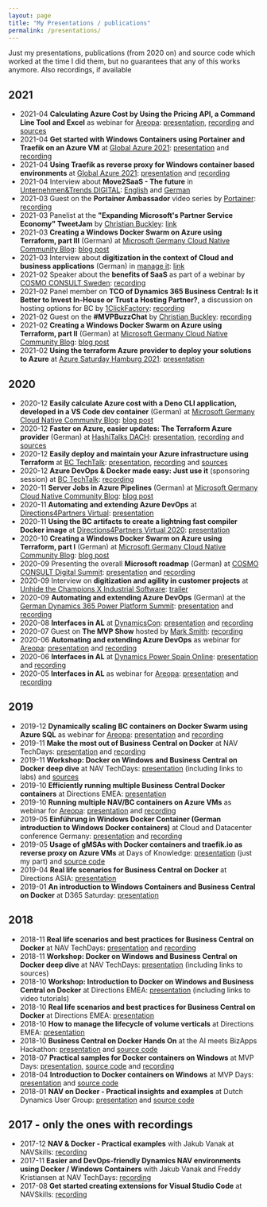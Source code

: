 ```yaml
---
layout: page
title: "My Presentations / publications"
permalink: /presentations/
---
```


Just my presentations, publications (from 2020 on) and source code which worked at the time I did them, but no guarantees that any of this works anymore. Also recordings, if available

## 2021
- 2021-04 **Calculating Azure Cost by Using the Pricing API, a Command Line Tool and Excel** as webinar for [Areopa][Areopa]: [presentation][202104areopapres], [recording][202104areoparec] and [sources][202104areopasrc]
- 2021-04 **Get started with Windows Containers using Portainer and Traefik on an Azure VM** at [Global Azure 2021][202104globalazure1]: [presentation][202104globalazurepres1] and [recording][202104globalazurerec1]
- 2021-04 **Using Traefik as reverse proxy for Windows container based environments** at [Global Azure 2021][202104globalazure2]: [presentation][202104globalazurepres2] and [recording][202104globalazurerec2]
- 2021-04 Interview about **Move2SaaS - The future** in [Unternehmen&Trends DIGITAL][unternehmentrends]: [English][202104uten] and [German][202104utde]
- 2021-03 Guest on the **Portainer Ambassador** video series by [Portainer][portainer]: [recording][202103portainer]
- 2021-03 Panelist at the **"Expanding Microsoft's Partner Service Economy" TweetJam** by [Christian Buckley][buckleyplanet]: [link][202103tweetjam]
- 2021-03 **Creating a Windows Docker Swarm on Azure using Terraform, part III** (German) at [Microsoft Germany Cloud Native Community Blog][techwiese-cncb]: [blog post][202103techwiese]
- 2021-03 Interview about **digitization in the context of Cloud and business applications** (German) in [manage it][manageit]: [link][202103manageit]
- 2021-02 Speaker about the **benefits of SaaS** as part of a webinar by [COSMO CONSULT Sweden][cosmo]: [recording][202102webinarse]
- 2021-02 Panel member on **TCO of Dynamics 365 Business Central: Is it Better to Invest In-House or Trust a Hosting Partner?**, a discussion on hosting options for BC by [1ClickFactory][1cf]: [recording][2021021cf]
- 2021-02 Guest on the **#MVPBuzzChat** by [Christian Buckley][buckleyplanet]: [recording][202102mvpbuzzchat]
- 2021-02 **Creating a Windows Docker Swarm on Azure using Terraform, part II** (German) at [Microsoft Germany Cloud Native Community Blog][techwiese-cncb]: [blog post][202102techwiese]
- 2021-02 **Using the terraform Azure provider to deploy your solutions to Azure** at [Azure Saturday Hamburg 2021][202102azhh]: [presentation][202102azhhpres]

## 2020
- 2020-12 **Easily calculate Azure cost with a Deno CLI application, developed in a VS Code dev container** (German) at [Microsoft Germany Cloud Native Community Blog][techwiese-cncb]: [blog post][202012techwiese]
- 2020-12 **Faster on Azure, easier updates: The Terraform Azure provider** (German) at [HashiTalks DACH][2020hashitalksdach]: [presentation][2020hashitalksdachpres], [recording][2020hashitalksdachrec] and [sources][2020hashitalksdachsrc]
- 2020-12 **Easily deploy and maintain your Azure infrastructure using Terraform** at [BC TechTalk][2020bctechtalk]: [presentation][2020bctechtalkpres], [recording][2020bctechtalkrec] and [sources][2020bctechtalksrc]
- 2020-12 **Azure DevOps & Docker made easy: Just use it** (sponsoring session) at [BC TechTalk][2020bctechtalk]: [recording][2020bctechtalkrec2]
- 2020-11 **Server Jobs in Azure Pipelines** (German) at [Microsoft Germany Cloud Native Community Blog][techwiese-cncb]: [blog post][202011techwiese]
- 2020-11 **Automating and extending Azure DevOps** at [Directions4Partners Virtual][2020directions]: [presentation][2020directions1pres]
- 2020-11 **Using the BC artifacts to create a lightning fast compiler Docker image** at [Directions4Partners Virtual 2020][2020directions]: [presentation][2020directions2pres]
- 2020-10 **Creating a Windows Docker Swarm on Azure using Terraform, part I** (German) at [Microsoft Germany Cloud Native Community Blog][techwiese-cncb]: [blog post][202010techwiese]
- 2020-09 Presenting the overall **Microsoft roadmap** (German) at [COSMO CONSULT Digital Summit][2020digitalsummit]: [presentation][2020digitalsummitpres] and [recording][2020digitalsummitrec]
- 2020-09 Interview on **digitization and agility in customer projects** at [Unhide the Champions X Industrial Software][unhidethechampions]: [trailer][202009unhidethechampionstrailer]
- 2020-09 **Automating and extending Azure DevOps** (German) at the [German Dynamics 365 Power Platform Summit][2020powerthon]: [presentation][202009powerthonpres] and [recording][202009powerthonrec]
- 2020-08 **Interfaces in AL** at [DynamicsCon][dynamicscon]: [presentation][202008dynamicsconpres] and [recording][202008dynamicsconrec] 
- 2020-07 Guest on **The MVP Show** hosted by [Mark Smith][nz365guy]: [recording][202007mvpshowrec]
- 2020-06 **Automating and extending Azure DevOps** as webinar for [Areopa][Areopa]: [presentation][202006areopapres] and [recording][202006areoparec]
- 2020-06 **Interfaces in AL** at [Dynamics Power Spain Online][D365SatSpain2020]: [presentation][202006d365satpres] and [recording][202006d365satrec]
- 2020-05 **Interfaces in AL** as webinar for [Areopa][Areopa]: [presentation][202005areopapres] and [recording][202005areoparec]

## 2019
<ul>
    <li>2019-12 <b>Dynamically scaling BC containers on Docker Swarm using Azure SQL</b> as webinar for <a href="https://areopa.academy">Areopa</a>: <a href="https://github.com/tfenster/presentations/raw/master/docs/201912-areopaswarm/2019-12-10%20Dynamically%20scaling%20BC%20containers%20on%20Docker%20Swarm%20using%20Azure%20SQL.pdf">presentation</a> and <a href="https://www.youtube.com/watch?v=daALMP6KPCI">recording</a></li>
    <li>2019-11 <b>Make the most out of Business Central on Docker</b> at NAV TechDays: <a href="https://github.com/tfenster/presentations/raw/master/docs/201911-techdayssession/2019-11-22%20Make%20the%20most%20out%20of%20Business%20Central%20on%20Docker.pdf">presentation</a> and <a href="https://www.youtube.com/watch?v=Dr6bFoRELnY">recording</a></li>
    <li>2019-11 <b>Workshop: Docker on Windows and Business Central on Docker deep dive</b> at NAV TechDays: <a href="https://github.com/tfenster/presentations/raw/master/docs/201911-techdaysdockerws/2019-11-20%20TechDays%20Docker%20workshop.pdf">presentation</a> (including links to labs) and <a href="https://github.com/tfenster/presentation-src/tree/techdays-19">sources</a></li>
    <li>2019-10 <b>Efficiently running multiple Business Central Docker containers</b> at Directions EMEA: <a href="https://github.com/tfenster/presentations/raw/master/docs/201910-emeamulticontainer/2019-10-09%20-%20Directions%20EMEA%20-%20Efficiently%20running%20multiple%20Business%20Central%20Docker%20containers.pdf">presentation</a></li>
    <li>2019-10 <b>Running multiple NAV/BC containers on Azure VMs</b> as webinar for <a href="https://areopa.academy">Areopa</a>: <a href="https://github.com/tfenster/presentations/raw/master/docs/201910-areopamulticontainer/2019-10-01%20Running%20multiple%20NAV%20BC%20containers%20on%20Azure%20VMs.pdf">presentation</a> and <a href="https://www.youtube.com/watch?v=rjZ9DXsi9_w">recording</a></li>
    <li>2019-05 <b>Einf&uuml;hrung in Windows Docker Container (German introduction to Windows Docker containers)</b> at Cloud and Datacenter conference Germany: <a href="https://github.com/tfenster/presentations/raw/master/docs/201905-cdc/2019-05-22%20Einfuehrung%20Windows%20Docker%20Container.pdf">presentation</a> and <a href="https://vimeo.com/342422042/c6f6458d9b">recording</a></li>
    <li>2019-05 <b>Usage of gMSAs with Docker containers and traefik.io as reverse proxy on Azure VMs</b> at Days of Knowledge: <a href="https://github.com/tfenster/presentations/raw/master/docs/201905-dok/2019-05-22%20gMSA%20and%20Traefik%20Azure.pdf">presentation</a> (just my part) and <a href="https://github.com/tfenster/TraefikForBC">source code</a></li>
    <li>2019-04 <b>Real life scenarios for Business Central on Docker</b> at Directions ASIA: <a href="https://github.com/tfenster/presentations/raw/master/docs/201904-directionsasia/2019-04%20Real%20life%20scenarios%20Business%20Central%20on%20Docker.pdf">presentation</a></li>
    <li>2019-01 <b>An introduction to Windows Containers and Business Central on Docker</b> at D365 Saturday: <a href="https://github.com/tfenster/presentations/raw/master/docs/201901-d365saturday/2019-01%20An%20introduction%20to%20Docker%20Windows%20containers%20and%20Business%20Central%20on%20Docker.pdf">presentation</a></li>
</ul>

## 2018
<ul>
    <li>2018-11 <b>Real life scenarios and best practices for Business Central on Docker</b> at NAV TechDays: <a href="https://github.com/tfenster/presentations/raw/master/docs/201811-techdaysdockersession/2018-11%20NAV%20TechDays%20Real%20life%20scenarios%20and%20best%20practices%20using%20NAV%20on%20Docker.pdf">presentation</a> and <a href="https://www.youtube.com/watch?v=W_x9pdq0zn4&list=PLI1l3dMI8xlCjTUBCJvqdcyOLRBV-ntrH&index=14">recording</a></li>
    <li>2018-11 <b>Workshop: Docker on Windows and Business Central on Docker deep dive</b> at NAV TechDays: <a href="https://github.com/tfenster/presentations/raw/master/docs/201811-techdaysdockerws/pres/2018-11-20%20Docker%20on%20Windows%20and%20BC%20on%20Docker%20deep%20dive%202.%20day.pdf">presentation</a> (including links to sources)</li>
    <li>2018-10 <b>Workshop: Introduction to Docker on Windows and Business Central on Docker</b> at Directions EMEA: <a href="https://github.com/tfenster/presentations/raw/master/docs/201810-emeadockerworkshop/2018-10%20Directions%20EMEA%20Introduction%20to%20Docker%20for%20Windows%20and%20BC%20on%20Docker.pdf">presentation</a> (including links to video tutorials)</li>
    <li>2018-10 <b>Real life scenarios and best practices for Business Central on Docker</b> at Directions EMEA: <a href="https://github.com/tfenster/presentations/raw/master/docs/201810-emeadockersession/2018-10%20Directions%20EMEA%20Real%20life%20scenarios%20and%20best%20practices%20for%20BC%20on%20Docker.pdf">presentation</a></li>
    <li>2018-10 <b>How to manage the lifecycle of volume verticals</b> at Directions EMEA: <a href="https://github.com/tfenster/presentations/raw/master/docs/201810-emeaalm/2018-10%20Directions%20EMEA%20-%20How%20to%20manage%20the%20lifecycle%20of%20volume%20verticals.pdf">presentation</a></li>
    <li>2018-10 <b>Business Central on Docker Hands On</b> at the AI meets BizApps Hackathon: <a href="https://github.com/tfenster/presentations/raw/master/2018-10%20ai%20meets%20bizapps%20hackathon/2018-10-13%20BC%20Container%20Hands-On%20beim%20AI%20meets%20BizApps%20Hackathon.pdf">presentation</a> and <a href="https://github.com/tfenster/presentations/tree/master/2018-10%20ai%20meets%20bizapps%20hackathon/src">source code</a></li>
    <li>2018-07 <b>Practical samples for Docker containers on Windows</b> at MVP Days: <a href="https://github.com/tfenster/presentations/raw/master/2018-07%20mvpdays%20windows%20container%20intro/2018-07-18%20Practical%20samples%20Docker%20Containers%20on%20Windows.pdf">presentation</a>, <a href="https://github.com/tfenster/presentations/tree/master/2018-07%20mvpdays%20windows%20container%20intro/src">source code</a> and <a href="https://www.youtube.com/watch?v=bQlzmLYkvpw&feature=youtu.be&a=">recording</a></li>
    <li>2018-04 <b>Introduction to Docker containers on Windows</b> at MVP Days: <a href="https://github.com/tfenster/presentations/raw/master/docs/201804-mvpdays/2018-04-18%20Introduction%20to%20Docker%20Containers%20on%20Windows.pdf">presentation</a> and <a href="https://github.com/tfenster/presentations/tree/master/2018-07%20mvpdays%20windows%20container%20intro/src">source code</a></li>
    <li>2018-01 <b>NAV on Docker - Practical insights and examples</b> at Dutch Dynamics User Group: <a href="https://github.com/tfenster/presentations/raw/master/docs/201801-ddc/2018-01-10%20NAV%20on%20Docker%20-%20practical%20insights%20and%20examples.pdf">presentation</a> and <a href="https://github.com/tfenster/presentations/tree/master/2018-07%20mvpdays%20windows%20container%20intro/src">source code</a></li>
</ul>

## 2017 - only the ones with recordings
<ul>
    <li>2017-12 <b>NAV & Docker - Practical examples</b> with Jakub Vanak at NAVSkills: <a href="https://www.youtube.com/watch?v=8g82bh5sVTU&list=PLhZ3P-LY7CqnJY3p9AuwSBC6TOgYFPnY3&index=28">recording</a></li>
    <li>2017-11 <b>Easier and DevOps-friendly Dynamics NAV environments using Docker / Windows Containers</b> with Jakub Vanak and Freddy Kristiansen at NAV TechDays: <a href="https://www.youtube.com/watch?v=9c5Yl51yXb8">recording</a></li>
    <li>2017-08 <b>Get started creating extensions for Visual Studio Code</b> at NAVSkills: <a href="https://www.youtube.com/watch?v=G3dqmlE77d4&list=PLhZ3P-LY7CqnJY3p9AuwSBC6TOgYFPnY3&index=17">recording</a></li>
</ul>

[Areopa]: https://areopa.academy
[202005areopapres]: https://github.com/tfenster/presentations/raw/master/docs/202005-areopainterfaces/2020-05-26%20Interfaces%20in%20AL.pdf
[202005areoparec]: https://www.youtube.com/watch?v=h9sE_u0r5Eo
[D365SatSpain2020]: https://powerplatformyamigos.com/dynamicspowerspainonline/
[202006d365satpres]: https://github.com/tfenster/presentations/raw/master/docs/202006-d365spaininterfaces/2020-06%20Interfaces%20in%20AL.pdf
[202006d365satrec]: https://www.youtube.com/watch?v=2WsU5TWPqXs
[202006areopapres]: https://github.com/tfenster/presentations/raw/master/docs/202006-areopadevopsapi/2020-06-23%20Automating%20and%20extending%20Azure%20DevOps.pdf
[202006areoparec]: https://www.youtube.com/watch?v=B5MGP2coXQI
[nz365guy]: https://www.nz365guy.com/
[202007mvpshowrec]: https://www.nz365guy.com/tobias-fenster-on-the-mvp-show/
[202008dynamicsconrec]: https://www.youtube.com/watch?v=S9UnD-RO2ew
[202008dynamicsconpres]: https://github.com/tfenster/presentations/raw/master/docs/202008dynamicscon/202008dynamicsconpres.pdf
[dynamicscon]: https://dynamicscon.com/
[202009powerthonrec]: hhttps://www.youtube.com/watch?v=S9UnD-RO2ew
[202009powerthonpres]: https://github.com/tfenster/presentations/raw/master/docs/202009powerthon/202009powerthonpres.pdf
[2020powerthon]: https://events.powercommunity.com/deutschland-powerthon/
[202009unhidethechampionstrailer]: https://www.linkedin.com/posts/unhidethechampions_tobias-fenster-cto-cosmo-consult-au-unhide-activity-6706881143922274304-ttM4
[unhidethechampions]: https://unhide-the-champions.eu/
[2020digitalsummit]: https://de.cosmoconsult.com/digital-summit-2020-aufgezeichnete-videos/
[2020digitalsummitrec]: https://register.gotowebinar.com/register/8191512670046515983
[2020digitalsummitpres]: https://github.com/tfenster/presentations/raw/master/docs/202009digitalsummit/2020digitalsummitpres.pdf
[2020directions]: https://directions4partners.com/events/virtual-2020/
[2020directions1pres]: https://github.com/tfenster/presentations/raw/master/docs/202011directions/2020directions1pres.pdf
[2020directions2pres]: https://github.com/tfenster/presentations/raw/master/docs/202011directions/2020directions2pres.pdf
[2020bctechtalk]: https://bctechtalk.com
[2020bctechtalkpres]: https://github.com/tfenster/presentations/raw/master/docs/202012bctechtalk/2020bctechtalkpres.pdf
[2020bctechtalksrc]: https://github.com/tfenster/presentations/tree/master/202011bctechtalk
[2020bctechtalkrec]: https://www.youtube.com/watch?v=TVYU9qMHXGY
[2020bctechtalkrec2]: https://www.youtube.com/watch?v=dHM4qgJVemE
[2020hashitalksdach]: https://events.hashicorp.com/hashitalksdach
[2020hashitalksdachpres]: https://github.com/tfenster/presentations/raw/master/docs/202012hashitalksdach/2020hashitalksdachpres.pdf
[2020hashitalksdachsrc]: https://github.com/tfenster/presentations/tree/master/202012hashitalksdach
[2020hashitalksdachrec]: https://www.youtube.com/watch?v=ppDfZLaFoSE&feature=youtu.be&t=6820
[techwiese-cncb]: https://www.microsoft.com/de-de/techwiese/cloud-native-community-blog/default.aspx
[202010techwiese]: https://www.microsoft.com/de-de/techwiese/cloud-native-community-blog/erstellen-eines-docker-swarms-auf-azure-mit-terraform-teil-1.aspx
[202011techwiese]: https://www.microsoft.com/de-de/techwiese/cloud-native-community-blog/server-jobs-in-azure-pipelines.aspx
[202012techwiese]: https://www.microsoft.com/de-de/techwiese/cloud-native-community-blog/einfache-berechnung-der-azure-kosten-mit-einer-deno-cli-anwendung-entwickelt-in-einem-vs-code-dev-container.aspx
[202102techwiese]: https://www.microsoft.com/de-de/techwiese/cloud-native-community-blog/erstellen-eines-docker-swarms-auf-azure-mit-terraform-teil-2.aspx
[buckleyplanet]: https://www.buckleyplanet.com/
[202102mvpbuzzchat]: https://www.buckleyplanet.com/2021/02/mvpbuzzchat-with-tobias-fenster.html
[1cf]: https://www.1clickfactory.com/
[2021021cf]: https://www.youtube.com/watch?v=KjUMGc7R_Io
[202102webinarse]: https://www.youtube.com/watch?v=v47u8ieGcus&t=77s
[cosmo]: https://www.cosmoconsult.com
[202103manageit]: https://ap-verlag.de/digitalisierung-von-der-einzelanwendung-bis-zum-end-to-end-loesungskonzept-plattform-cloud-und-end-to-end/67120/
[manageit]: https://ap-verlag.de
[202103techwiese]: https://www.microsoft.com/de-de/techwiese/cloud-native-community-blog/erstellen-eines-docker-swarms-auf-azure-mit-terraform-teil-3.aspx
[202103tweetjam]: https://www.buckleyplanet.com/2021/03/expanding-the-mspartners-service-economy.html
[portainer]: https://portainer.io
[202103portainer]: https://www.youtube.com/watch?v=dN2o9QNlb_E
[202102azhh]: https://www.eventleaf.com/azuresaturdayhamburg
[202102azhhpres]: https://github.com/tfenster/presentations/raw/master/docs/202102azhh/202102azhhpres.pdf
[unternehmentrends]: https://www.vek-onlineservice.de/publikation/unternehmen-trends-2021 
[202104uten]: https://www.vek-onlineservice.de/publikation/unternehmen-trends-2021/28/
[202104utde]: https://www.vek-onlineservice.de/publikation/unternehmen-trends-2021/20/
[202104globalazure1]: https://globalazure.net/sessions/248182
[202104globalazurepres1]: https://github.com/tfenster/presentations/raw/master/docs/202104globalazure/202104globalazurepres1.pdf
[202104globalazurerec1]: https://youtu.be/9_ImUD8RiO8
[202104globalazure2]: https://globalazure.net/sessions/248181
[202104globalazurepres2]: https://github.com/tfenster/presentations/raw/master/docs/202104globalazure/202104globalazurepres2.pdf
[202104globalazurerec2]: https://youtu.be/W-B832v7jLo
[202104areopapres]: https://www.youtube.com/watch?v=_2vyg8PhxVY
[202104areoparec]: https://github.com/tfenster/presentations/raw/master/docs/202104areopa/202104areopa.pdf
[202104areopasrc]: https://github.com/cosmoconsult/azure-calculator